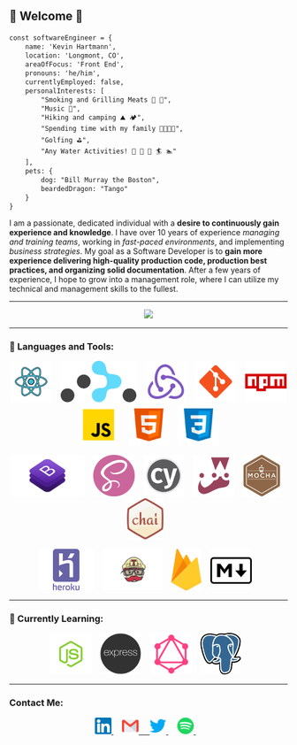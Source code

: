 ## 👋 Welcome 👋

```
const softwareEngineer = {
    name: 'Kevin Hartmann',
    location: 'Longmont, CO',
    areaOfFocus: 'Front End',
    pronouns: 'he/him',
    currentlyEmployed: false,
    personalInterests: [
        "Smoking and Grilling Meats 🍗 🍔",
        "Music 🥁",
        "Hiking and camping ⛰️ 🏕",
        "Spending time with my family 👨‍👩‍👧‍👦",
        "Golfing ⛳️",
        "Any Water Activities! 🌊 🎣 🤿 🏄‍ 🏊"
    ],
    pets: {
        dog: "Bill Murray the Boston",
        beardedDragon: "Tango"
    }
}
```

I am a passionate, dedicated individual with a **desire to continuously gain experience and knowledge**. I have over 10 years of experience _managing and training teams_, working in _fast-paced environments_, and implementing _business strategies_. My goal as a Software Developer is to **gain more experience delivering high-quality production code, production best practices, and organizing solid documentation**. After a few years of experience, I hope to grow into a management role, where I can utilize my technical and management skills to the fullest.

***

<p align="center"> 
  <img src="https://github-readme-stats.vercel.app/api?username=kevinhartmann23&theme=nord&show_icons=true"/>
</p>

***

<h3 align="left">🧠 Languages and Tools:</h3>

<p align="center">
<code><img alt='React' title='React' height="75" src="https://github.com/chandan-reddy-k/chandan-reddy-k/blob/master/assets/react.png"></code> &nbsp;&nbsp;
<code><img alt='React Router' title='React Router' height="75" src="/assets/reactrouter.png"></code> &nbsp;&nbsp;
<code><img alt='Redux' title='Redux' height="75" src="https://github.com/chandan-reddy-k/chandan-reddy-k/blob/master/assets/redux.png"></code> &nbsp;&nbsp;
<code><img alt='GIT' title='Git' height="75" src="https://github.com/chandan-reddy-k/chandan-reddy-k/blob/master/assets/git.png"></code> &nbsp;&nbsp;
<code><img alt='NPM' title='npm' height="75" src="https://github.com/chandan-reddy-k/chandan-reddy-k/blob/master/assets/npm.png"></code> &nbsp;&nbsp;
<code><img alt='JavaScript' title='JavaScript' height="75" src="https://github.com/chandan-reddy-k/chandan-reddy-k/blob/master/assets/js.png"></code> &nbsp;&nbsp;
<code><img alt='HTML' title='HTML' height="75" src="https://github.com/chandan-reddy-k/chandan-reddy-k/blob/master/assets/html.png"></code> &nbsp;&nbsp;
<code><img alt='CSS' title='CSS' height="75" src="https://github.com/chandan-reddy-k/chandan-reddy-k/blob/master/assets/css.png"></code>
&nbsp;&nbsp;
</p>
<p align="center">
<code><img alt='bootstrap' title='Bootstrap' height="75" src="/assets/bootstrap.png"></code> &nbsp;&nbsp;
<code><img alt='SASS' title='SASS' height="75" src="/assets/sass.png"></code> &nbsp;&nbsp;
<code><img alt='Cypress.io' title='Cypress.io' height="75" src="/assets/cypress.png"></code> &nbsp;&nbsp;
<code><img alt='Jest' title='Jest' height="75" src="/assets/jest.png"></code> &nbsp;&nbsp;
<code><img alt='Mocha' title='Mocha' height="75" src="/assets/mocha.png"></code> &nbsp;&nbsp;
<code><img alt='Chai' title='Chai' height="75" src="/assets/chai.png"></code> &nbsp;&nbsp;
</p>
<p align="center">
<code><img alt='Heroku' title='Heroku' height="75" src="/assets/heroku.png"></code> &nbsp;&nbsp;
<code><img alt='TravisCI' title='TravisCI' height="75" src="/assets/travis.png"></code> &nbsp;&nbsp;
<code><img alt='Google Firebase' title='Firebase' height="75" src="/assets/firebase.png"></code> &nbsp;&nbsp;
<code><img alt='Markdown' title='Markdown' height="75" src="/assets/markdown.png"></code> &nbsp;&nbsp;
</p>

***

<h3 align="left">🌱 Currently Learning:</h3>
<p align="center">
<code><img alt='node.js' title='node' height="75" src="/assets/node.png"></code> &nbsp;&nbsp;
<code><img alt='express.js' title='express' height="75" src="/assets/express.png"></code> &nbsp;&nbsp;
<code><img alt='graphQL' title='graphQL' height="75" src="/assets/graphql.png"></code> &nbsp;&nbsp;
<code><img alt='PostgresSQL' title='PostgreSQL' height="75" src="/assets/postgres.png"></code> &nbsp;&nbsp;
</p>

***

<h3 align="left">Contact Me:</h3>
<p align="center"> 
  <a href="https://www.linkedin.com/in/kevin-hartmann" target="_blank" rel="noopener noreferrer">
    <img src="https://github.com/chandan-reddy-k/chandan-reddy-k/blob/master/assets/linkedin.svg" width="30px"    alt="LinkedIn">
  </a>
  &nbsp; &nbsp;
  <a href="mailto:kevinhartmann23@gmail.com">
    <img alt='ealt='' mail me!' src="https://github.com/chandan-reddy-k/chandan-reddy-k/blob/master/assets/gmail.svg" width="30px" alt="email"
  </a>
  &nbsp; &nbsp;
  <a href="https://twitter.com/kevinhartmann23" target="_blank" rel="noopener noreferrer">
    <img alt='visit my twitter'src="https://github.com/chandan-reddy-k/chandan-reddy-k/blob/master/assets/twitter.svg" width="30px" alt="Twitter">
  </a>
  &nbsp; &nbsp;
  <a href="https://open.spotify.com/user/kevinhartmann23?si=OuDXJdVIQa2bW0TY9KBw3A&nd=1" target="_blank" rel="noopener noreferrer">
    <img alt='visit my spotify' src="/assets/spotify.png" width="30px"/>
  </a>
   &nbsp; &nbsp;
</p>

<!-- **kevinhartmann23/kevinhartmann23** is a ✨ _special_ ✨ repository because its `README.md` (this file) appears on your GitHub profile. -->
